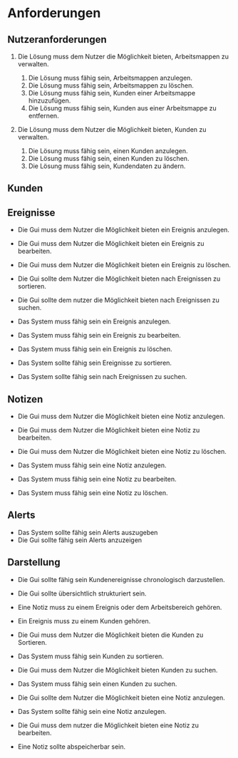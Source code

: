 # Anforderungen
## Nutzeranforderungen

1. Die Lösung muss dem Nutzer die Möglichkeit bieten, Arbeitsmappen zu verwalten.
   1. Die Lösung muss fähig sein, Arbeitsmappen anzulegen.
   1. Die Lösung muss fähig sein, Arbeitsmappen zu löschen.
   1. Die Lösung muss fähig sein, Kunden einer Arbeitsmappe hinzuzufügen.
   1. Die Lösung muss fähig sein, Kunden aus einer Arbeitsmappe zu entfernen.

1. Die Lösung muss dem Nutzer die Möglichkeit bieten, Kunden zu verwalten.
   1. Die Lösung muss fähig sein, einen Kunden anzulegen.
   1. Die Lösung muss fähig sein, einen Kunden zu löschen.
   1. Die Lösung muss fähig sein, Kundendaten zu ändern.
## Kunden


## Ereignisse

- Die Gui muss dem Nutzer die Möglichkeit bieten ein Ereignis anzulegen.
- Die Gui muss dem Nutzer die Möglichkeit bieten ein Ereignis zu bearbeiten.
- Die Gui muss dem Nutzer die Möglichkeit bieten ein Ereignis zu löschen.
- Die Gui sollte dem Nutzer die Möglichkeit bieten nach Ereignissen zu sortieren.
- Die Gui sollte dem nutzer die Möglichkeit bieten nach Ereignissen zu suchen.

- Das System muss fähig sein ein Ereignis anzulegen.
- Das System muss fähig sein ein Ereignis zu bearbeiten.
- Das System muss fähig sein ein Ereignis zu löschen.
- Das System sollte fähig sein Ereignisse zu sortieren.
- Das System sollte fähig sein nach Ereignissen zu suchen.

## Notizen

- Die Gui muss dem Nutzer die Möglichkeit bieten eine Notiz anzulegen.
- Die Gui muss dem Nutzer die Möglichkeit bieten eine Notiz zu bearbeiten.
- Die Gui muss dem Nutzer die Möglichkeit bieten eine Notiz zu löschen.

- Das System muss fähig sein eine Notiz anzulegen.
- Das System muss fähig sein eine Notiz zu bearbeiten.
- Das System muss fähig sein eine Notiz zu löschen.

## Alerts

- Das System sollte fähig sein Alerts auszugeben
- Die Gui sollte fähig sein Alerts anzuzeigen

## Darstellung

- Die Gui sollte fähig sein Kundenereignisse chronologisch darzustellen.
- Die Gui sollte übersichtlich strukturiert sein.

- Eine Notiz muss zu einem Ereignis oder dem Arbeitsbereich gehören.
- Ein Ereignis muss zu einem Kunden gehören.

- Die Gui muss dem Nutzer die Möglichkeit bieten die Kunden zu Sortieren.
- Das System muss fähig sein Kunden zu sortieren.

- Die Gui muss dem Nutzer die Möglichkeit bieten Kunden zu suchen.
- Das System muss fähig sein einen Kunden zu suchen.

- Die Gui sollte dem Nutzer die Möglichkeit bieten eine Notiz anzulegen.
- Das System sollte fähig sein eine Notiz anzulegen.

- Die Gui muss dem nutzer die Möglichkeit bieten eine Notiz zu bearbeiten.
- Eine Notiz sollte abspeicherbar sein.



